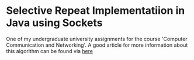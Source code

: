 # Selective Repeat Implementatiion in Java using Sockets
One of my undergraduate university assignments for the course 'Computer Communication and Networking'.
A good article for more information about this algorithm can be found via [here](https://www.geeksforgeeks.org/sliding-window-protocol-set-3-selective-repeat/)
